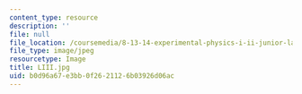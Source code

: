```yaml
---
content_type: resource
description: ''
file: null
file_location: /coursemedia/8-13-14-experimental-physics-i-ii-junior-lab-fall-2016-spring-2017/b0d96a67e3bb0f2621126b03926d06ac_LIII.jpg
file_type: image/jpeg
resourcetype: Image
title: LIII.jpg
uid: b0d96a67-e3bb-0f26-2112-6b03926d06ac
---
```

